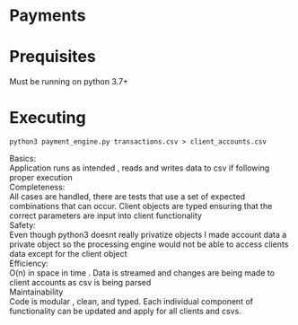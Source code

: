 # Payments
# Prequisites
Must be running on python 3.7+ 
# Executing
`python3 payment_engine.py transactions.csv > client_accounts.csv`

Basics:<br />
Application runs as intended , reads and writes data to csv if following proper execution<br />
Completeness: <br />
All cases are handled, there are tests that use a set of expected combinations that can occur. Client objects are typed ensuring that the correct parameters are input into client functionality<br />
Safety:<br />
Even though python3 doesnt really privatize objects I made account data a private object so the processing engine would not be able to access clients data except for the client object<br />
Efficiency:<br />
O(n) in space in time . Data is streamed and changes are being made to client accounts as csv is being parsed<br />
Maintainability<br />
Code is modular , clean, and typed. Each individual component of functionality can be updated and apply for all clients and csvs. <br />

